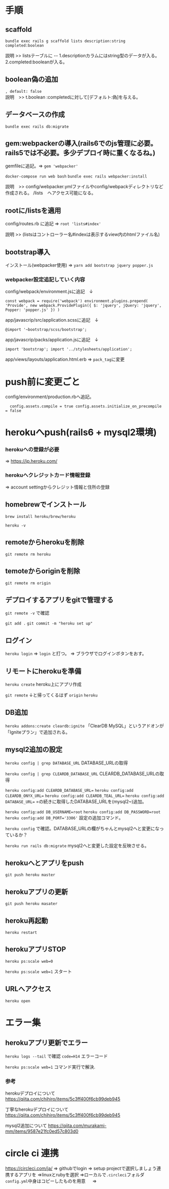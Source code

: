 # 手順

## scaffold
`bundle exec rails g scaffold lists description:string completed:boolean`

 説明 >> listsテーブルに -- 1.descriptionカラムにはstring型のデータが入る。 2.completed:booleanが入る。
 
 ## boolean偽の追加
 
  `, default: false`  
 説明　>> t.boolean :completedに対して[デフォルト:偽]を与える。
 
 ## データベースの作成

 `bundle exec rails db:migrate`
 
 ## gem:webpackerの導入(rails6でのjs管理に必要。rails5では不必要。多少デプロイ時に重くなるね。)
 gemfileに追記。=> `gem 'webpacker'`
 
 `docker-compose run web bash`
 `bundle exec rails webpacker:install` 
 
 説明　>> config/webpacker.ymlファイルやconfig/webpackディレクトリなど作成される。
         /lists　へアクセス可能になる。
 
 ## rootに/listsを適用
 config/routes.rb に追記 => `root 'lists#index'` 
 
 説明 >> (listsはコントローラー名#indexは表示するview内のhtmlファイル名)
 
 ## bootstrap導入
 インストール(webpacker使用)  => `yarn add bootstrap jquery popper.js`
 
   ###  webpacker設定追記していく内容
 config/webpack/environment.jsに追記　↓
 
 `const webpack = require('webpack')
environment.plugins.prepend(
  'Provide',
  new webpack.ProvidePlugin({
    $: 'jquery',
    jQuery: 'jquery',
    Popper: 'popper.js'
  })
)`

app/javascrip/src/application.scssに追記　↓

`@import '~bootstrap/scss/bootstrap';`

app/javascrip/packs/application.jsに追記　↓

`import 'bootstrap';
import '../stylesheets/application';`

app/views/layouts/application.html.erb => `pack_tag`に変更




# push前に変更ごと
 config/environment/production.rbへ追記。
 
 `  config.assets.compile = true
  config.assets.initialize_on_precompile = false`
  



# herokuへpush(rails6 + mysql2環境)

   ### herokuへの登録が必要
   => https://jp.heroku.com/

   ### herokuへクレジットカード情報登録
   => account settingからクレジット情報と住所の登録


## homebrewでインストール

`brew install heroku/brew/heroku`

`heroku -v`



## remoteからherokuを削除
`git remote rm heroku`

## temoteからoriginを削除
`git remote rm origin`



## デプロイするアプリをgitで管理する

`git remote -v`
で確認

`git add .`
`git commit -m "heroku set up"`





## ログイン

`heroku login`
=> `login` と打つ。
  => ブラウザでログインボタンをおす。
  
  
  
  

## リモートにherokuを準備

`heroku create`
heroku上にアプリ作成


`git remote`
↓と帰ってくるはず
`origin`
`heroku`




## DB追加

`heroku addons:create cleardb:ignite`
「ClearDB MySQL」というアドオンが「Igniteプラン」で追加される。




## mysql2追加の設定

`heroku config | grep DATABASE_URL`
DATABASE_URLの取得


`heroku config | grep CLEARDB_DATABASE_URL`
CLEARDB_DATABASE_URLの取得


`heroku config:add CLEARDB_DATABASE_URL=`
`heroku config:add CLEARDB_ONYX_URL=`
`heroku config:add CLEARDB_TEAL_URL=`
`heroku config:add DATABASE_URL=`
=の続きに取得したDATABASE_URLを(mysql2~)追加。


`heroku config:add DB_USERNAME=root`
`heroku config:add DB_PASSWORD=root`
`heroku config:add DB_PORT='3306'`
設定の追加コマンド。


`heroku config`
で確認。DATABASE_URLの欄がちゃんとmysql2へと変更になっているか？


`heroku run rails db:migrate`
mysql2へと変更した設定を反映させる。





## herokuへとアプリをpush
`git push heroku master`




## herokuアプリの更新
`git push heroku masater`



## heroku再起動
`heroku restart`



## herokuアプリSTOP
`heroku ps:scale web=0`


`heroku ps:scale web=1`
スタート



## URLへアクセス
`heroku open`





# エラー集

## herokuアプリ更新でエラー
`heroku logs --tail`
で確認
`code=H14`
エラーコード

`heroku ps:scale web=1`
コマンド実行で解決.





### 参考

herokuデプロイについて
https://qiita.com/chihiro/items/5c3ff400f6cb99deb945

丁寧なherokuデプロイについて
https://qiita.com/chihiro/items/5c3ff400f6cb99deb945

mysql2追加について
https://qiita.com/murakami-mm/items/9587e21fc0ed57c803d0




# circle ci 連携

https://circleci.com/ja/
=> githubでlogin
   => setup projectで選択しましょう連携するアプリを
      =>linuxとrubyを選択
        =>ローカルで`.circleci`フォルダ`config.yml`中身はコピーしたものを用意
        　 =>
